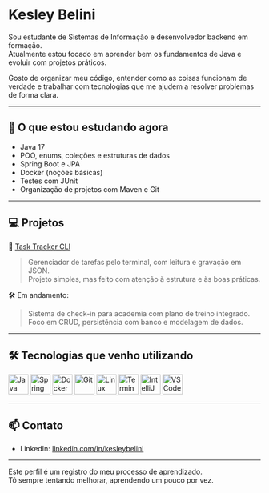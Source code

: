 # Kesley Belini

Sou estudante de Sistemas de Informação e desenvolvedor backend em formação.  
Atualmente estou focado em aprender bem os fundamentos de Java e evoluir com projetos práticos.

Gosto de organizar meu código, entender como as coisas funcionam de verdade e trabalhar com tecnologias que me ajudem a resolver problemas de forma clara.

---

## 📌 O que estou estudando agora

- Java 17  
- POO, enums, coleções e estruturas de dados  
- Spring Boot e JPA  
- Docker (noções básicas)  
- Testes com JUnit  
- Organização de projetos com Maven e Git  

---

## 💻 Projetos

🧩 [Task Tracker CLI](https://github.com/KesleyBelini/task-tracker-cli)  
> Gerenciador de tarefas pelo terminal, com leitura e gravação em JSON.  
> Projeto simples, mas feito com atenção à estrutura e às boas práticas.

🛠️ Em andamento:  
> Sistema de check-in para academia com plano de treino integrado.  
> Foco em CRUD, persistência com banco e modelagem de dados.

---

## 🛠️ Tecnologias que venho utilizando

<p align="left">
  <a href="https://www.java.com" target="_blank" title="Java">
    <img src="https://cdn.jsdelivr.net/gh/devicons/devicon/icons/java/java-original.svg" width="40" height="40" alt="Java"/>
  </a>
  <a href="https://spring.io/projects/spring-boot" target="_blank" title="Spring Boot">
    <img src="https://cdn.jsdelivr.net/gh/devicons/devicon/icons/spring/spring-original.svg" width="40" height="40" alt="Spring Boot"/>
  </a>
  <a href="https://www.docker.com" target="_blank" title="Docker">
    <img src="https://cdn.jsdelivr.net/gh/devicons/devicon/icons/docker/docker-original.svg" width="40" height="40" alt="Docker"/>
  </a>
  <a href="https://git-scm.com/" target="_blank" title="Git">
    <img src="https://cdn.jsdelivr.net/gh/devicons/devicon/icons/git/git-original.svg" width="40" height="40" alt="Git"/>
  </a>
  <a href="https://ubuntu.com/" target="_blank" title="Linux">
    <img src="https://cdn.jsdelivr.net/gh/devicons/devicon/icons/linux/linux-original.svg" width="40" height="40" alt="Linux"/>
  </a>
  <a href="https://www.gnu.org/software/bash/" target="_blank" title="Bash/Zsh">
    <img src="https://cdn.jsdelivr.net/gh/devicons/devicon/icons/bash/bash-original.svg" width="40" height="40" alt="Terminal/Zsh"/>
  </a>
  <a href="https://www.jetbrains.com/idea/" target="_blank" title="IntelliJ IDEA">
    <img src="https://cdn.jsdelivr.net/gh/devicons/devicon/icons/intellij/intellij-original.svg" width="40" height="40" alt="IntelliJ"/>
  </a>
  <a href="https://code.visualstudio.com/" target="_blank" title="VS Code">
    <img src="https://cdn.jsdelivr.net/gh/devicons/devicon/icons/vscode/vscode-original.svg" width="40" height="40" alt="VS Code"/>
  </a>
</p>

---

## 📫 Contato

- LinkedIn: [linkedin.com/in/kesleybelini](https://linkedin.com/in/kesleybelini)

---

Este perfil é um registro do meu processo de aprendizado.  
Tô sempre tentando melhorar, aprendendo um pouco por vez.
